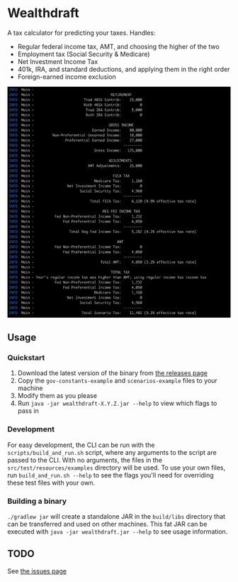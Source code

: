 Wealthdraft
===========
A tax calculator for predicting your taxes. Handles:

* Regular federal income tax, AMT, and choosing the higher of the two
* Employment tax (Social Security & Medicare)
* Net Investment Income Tax
* 401k, IRA, and standard deductions, and applying them in the right order
* Foreign-earned income exclusion

![](images/example.png)

Usage
-----
### Quickstart
1. Download the latest version of the binary from [the releases page](https://github.com/mieubrisse/wealthdraft/releases)
2. Copy the `gov-constants-example` and `scenarios-example` files to your machine
3. Modify them as you please
4. Run `java -jar wealthdraft-X.Y.Z.jar --help` to view which flags to pass in

### Development
For easy development, the CLI can be run with the `scripts/build_and_run.sh` script, where any arguments to the script are passed to the CLI. With no arguments, the files in the `src/test/resources/examples` directory will be used. To use your own files, run `build_and_run.sh --help` to see the flags you'll need for overriding these test files with your own.

### Building a binary
`./gradlew jar` will create a standalone JAR in the `build/libs` directory that can be transferred and used on other machines. This fat JAR can be executed with `java -jar wealthdraft.jar --help` to see usage information.

TODO
----
See [the issues page](https://github.com/mieubrisse/wealthdraft/issues)
